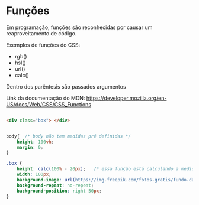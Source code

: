 # Funções

Em programação, funções são reconhecidas por causar um reaproveitamento de código.


Exemplos de funções do CSS:

* rgb()
* hsl()
* url()
* calc()


Dentro dos parêntesis são passados argumentos

Link da documentação do MDN: https://developer.mozilla.org/en-US/docs/Web/CSS/CSS_Functions


```html

<div class="box"> </div>

```


```css

body{  /* body não tem medidas pré definidas */
    height: 100vh;
    margin: 0;
}

.box {
    height: calc(100% - 20px);   /* essa função está calculando a medida, de acordo determinada anteriormente no body */
    width: 100px;
    background-image: url(https://img.freepik.com/fotos-gratis/fundo-da-agua-da-piscina_74190-451.jpg?w=2000);
    background-repeat: no-repeat;
    background-position: right 50px;
}

```


